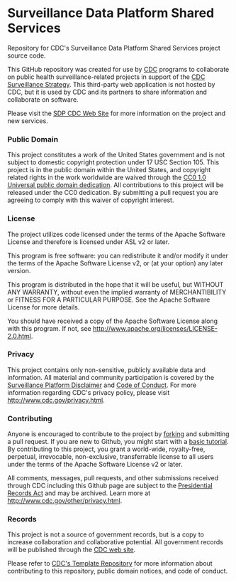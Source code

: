 # Surveillance Data Platform Shared Services
Repository for CDC's Surveillance Data Platform Shared Services project source code. 

This GitHub repository was created for use by [CDC](http://www.cdc.gov) programs to collaborate on public health surveillance-related projects in support of the [CDC Surveillance Strategy](http://www.cdc.gov/surveillance). This third-party web application is not hosted by CDC, but it is used by CDC and its partners to share information and collaborate on software. 

Please visit the [SDP CDC Web Site](http://www.cdc.gov/sdp) for more information on the project and new services.

### Public Domain 
This project constitutes a work of the United States government and is not subject to domestic copyright protection under 17 USC Section 105. This project is in the public domain within the United States, and copyright related rights in the work worldwide are waived through the [CC0 1.0 Universal public domain dedication](https://creativecommons.org/publicdomain/zero/1.0/). All contributions to this project will be released under the CC0 dedication. By submitting a pull request you are agreeing to comply with this waiver of copyright interest. 

### License 
The project utilizes code licensed under the terms of the Apache Software License and therefore is licensed under ASL v2 or later. 

This program is free software: you can redistribute it and/or modify it under the terms of the Apache Software License v2, or (at your option) any later version. 

This program is distributed in the hope that it will be useful, but WITHOUT ANY WARRANTY, without even the implied warranty of MERCHANTIBILITY or FITNESS FOR A PARTICULAR PURPOSE. See the Apache Software License for more details. 

You should have received a copy of the Apache Software License along with this program. If not, see http://www.apache.org/licenses/LICENSE-2.0.html. 

### Privacy 
This project contains only non-sensitive, publicly available data and information. All material and community participation is covered by the [Surveillance Platform Disclaimer](https://github.com/CDCgov/template/blob/master/DISCLAIMER.md) and [Code of Conduct](https://github.com/CDCgov/template/blob/master/code-of-conduct.md). For more information regarding CDC's privacy policy, please visit http://www.cdc.gov/privacy.html. 

### Contributing 
Anyone is encouraged to contribute to the project by [forking](https://help.github.com/articles/fork-a-repo) and submitting a pull request. If you are new to Github, you might start with a [basic tutorial](https://help.github.com/articles/set-up-git). By contributing to this project, you grant a world-wide, royalty-free, perpetual, irrevocable, non-exclusive, transferrable license to all users under the terms of the Apache Software License v2 or later. 

All comments, messages, pull requests, and other submissions received through CDC including this Github page are subject to the [Presidential Records Act](http://www.archives.gov/about/laws/presidential-records.html) and may be archived. Learn more at http://www.cdc.gov/other/privacy.html. 

### Records 
This project is not a source of government records, but is a copy to increase collaboration and collaborative potential. All government records will be published through the [CDC web site](http://www.cdc.gov). 

Please refer to [CDC's Template Repository](https://github.com/CDCgov/template) for more information about contributing to this repository, public domain notices, and code of conduct. 

